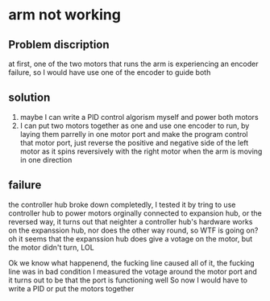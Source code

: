 # arm not working


## Problem discription
at first, one of the two motors that runs the arm is experiencing an encoder failure, so I would have use one of the encoder to guide both

## solution
1. maybe I can write a PID control algorism myself and power both motors
2. I can put two motors together as one and use one encoder to run, by laying them parrelly in one motor port and make the program control that motor port, just reverse the positive and negative side of the left motor as it spins reversively with the right motor when the arm is moving in one direction


## failure
the controller hub broke down completedly, I tested it by tring to use controller hub to power motors orginally connected to expansion hub, or the reversed way, it turns out that neighter a controller hub's hardware works on the expanssion hub, nor does the other way round, so WTF is going on?
oh it seems that the expanssion hub does give a votage on the motor, but the motor didn't turn, LOL

Ok we know what happenend, the fucking line caused all of it, the fucking line was in bad condition
I measured the votage around the motor port and it turns out to be that the port is functioning well
So now I would have to write a PID or put the motors together

